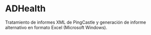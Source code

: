 # ADHealth
Tratamiento de informes XML de PingCastle y generación de informe alternativo en formato Excel (Microsoft Windows).
